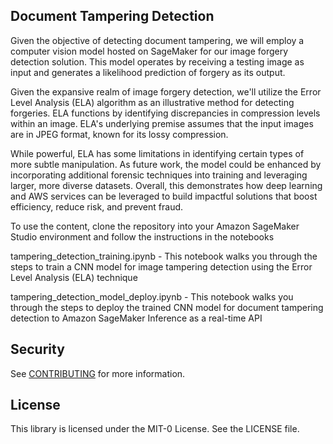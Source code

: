 ## Document Tampering Detection

Given the objective of detecting document tampering, we will employ a computer vision model hosted on SageMaker for our image forgery detection solution. This model operates by receiving a testing image as input and generates a likelihood prediction of forgery as its output.

Given the expansive realm of image forgery detection, we'll utilize the Error Level Analysis (ELA) algorithm as an illustrative method for detecting forgeries. ELA functions by identifying discrepancies in compression levels within an image. ELA's underlying premise assumes that the input images are in JPEG format, known for its lossy compression.

While powerful, ELA has some limitations in identifying certain types of more subtle manipulation. As future work, the model could be enhanced by incorporating additional forensic techniques into training and leveraging larger, more diverse datasets. Overall, this demonstrates how deep learning and AWS services can be leveraged to build impactful solutions that boost efficiency, reduce risk, and prevent fraud.

To use the content, clone the repository into your Amazon SageMaker Studio environment and follow the instructions in the notebooks

tampering_detection_training.ipynb - This notebook walks you through the steps to train a CNN model for image tampering detection using the Error Level Analysis (ELA) technique

tampering_detection_model_deploy.ipynb - This notebook walks you through the steps to deploy the trained CNN model for document tampering detection to Amazon SageMaker Inference as a real-time API

## Security

See [CONTRIBUTING](CONTRIBUTING.md#security-issue-notifications) for more information.

## License

This library is licensed under the MIT-0 License. See the LICENSE file.


